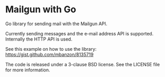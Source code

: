 Mailgun with Go
===============

Go library for sending mail with the Mailgun API.

Currently sending messages and the e-mail address API is supported. Internally the HTTP API is
used.

See this example on how to use the library: https://gist.github.com/mbanzon/8135719

The code is released under a 3-clause BSD license. See the LICENSE file for more information.
